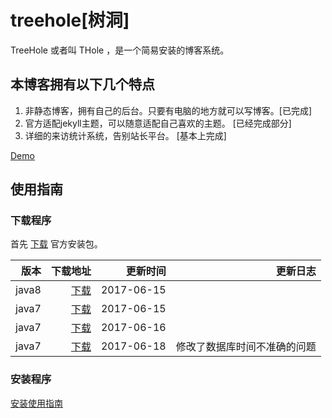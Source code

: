 # treehole[树洞]

TreeHole 或者叫 THole ，是一个简易安装的博客系统。 

## 本博客拥有以下几个特点

1. 非静态博客，拥有自己的后台。只要有电脑的地方就可以写博客。[已完成]
2. 官方适配jekyll主题，可以随意适配自己喜欢的主题。 [已经完成部分]
3. 详细的来访统计系统，告别站长平台。 [基本上完成]

[Demo](http://blog.zhangyingwei.com)

## 使用指南

### 下载程序
首先 [下载](http://orgr5bpmh.bkt.clouddn.com/treehole-0.0.1-SNAPSHOT.zip) 官方安装包。

|版本|下载地址|更新时间|更新日志|
|-:|-:|-:|-:|
|java8| [下载](http://orgr5bpmh.bkt.clouddn.com/treehole-0.0.1-SNAPSHOT-20170615.zip)|2017-06-15||
|java7| [下载](http://orgr5bpmh.bkt.clouddn.com/treehole-0.0.1-SNAPSHOT-jdk7-20170615.zip)|2017-06-15||
|java7| [下载](http://orgr5bpmh.bkt.clouddn.com/treehole-0.0.1-SNAPSHOT-20170616.zip)|2017-06-16||
|java7| [下载](http://orgr5bpmh.bkt.clouddn.com/treehole-0.0.1-SNAPSHOT-20170618.zip)|2017-06-18|修改了数据库时间不准确的问题|

### 安装程序
[安装使用指南](http://blog.zhangyingwei.com/articles/4)


